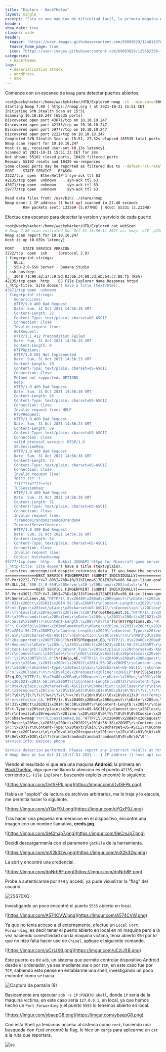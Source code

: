 ```yaml
---
title: "Explore - HackTheBox"
layout: single
excerpt: "Esta es una máquina de dificultad fácil, la primera máquina Android, para su intrusión encontré con Nmap que se estaba ejecutando ES File Explorer, viendo este busque exploits y encontré que era vulnerable a la lectura de archivos arbitrarios del dispositivo, enumerándolo un poco encontré una imagen con una credencial que me sirvió para acceder mediante SSH, para la escalada la máquina tenía el puerto adb abierto, simplemente me conecte a él."
header:
show_date: true
classes: wide
header:
  teaser: "https://user-images.githubusercontent.com/69093629/124811978-5c67e080-df63-11eb-9379-d161423b49a6.png"
  teaser_home_page: true
  icon: "https://user-images.githubusercontent.com/69093629/125662338-fd8b3b19-3a48-4fb0-b07c-86c047265082.png"
categories:
  - HackTheBox
tags:
  - deserialization attack
  - WordPress
  - SSH
---
```


Comence con un escaneo de `Nmap` para detectar puertos abiertos.

```bash
root@wackyh4cker:/home/wackyh4cker/HTB/Explore# nmap -sS --min-rate=5000 -p- -Pn --open -vvv -n 10.10.10.247 -oN targeted
Starting Nmap 7.80 ( https://nmap.org ) at 2021-10-31 15:51 CET
Initiating SYN Stealth Scan at 15:51
Scanning 10.10.10.247 [65535 ports]
Discovered open port 43671/tcp on 10.10.10.247
Discovered open port 42135/tcp on 10.10.10.247
Discovered open port 59777/tcp on 10.10.10.247
Discovered open port 2222/tcp on 10.10.10.247
Completed SYN Stealth Scan at 15:51, 27.32s elapsed (65535 total ports)
Nmap scan report for 10.10.10.247
Host is up, received user-set (0.13s latency).
Scanned at 2021-10-31 15:51:23 CET for 28s
Not shown: 55102 closed ports, 10429 filtered ports
Reason: 55102 resets and 10429 no-responses
Some closed ports may be reported as filtered due to --defeat-rst-ratelimit
PORT  	STATE SERVICE  	REASON
2222/tcp  open  EtherNetIP-1 syn-ack ttl 63
42135/tcp open  unknown  	syn-ack ttl 63
43671/tcp open  unknown  	syn-ack ttl 63
59777/tcp open  unknown  	syn-ack ttl 63

Read data files from: /usr/bin/../share/nmap
Nmap done: 1 IP address (1 host up) scanned in 27.40 seconds
       	Raw packets sent: 133569 (5.877MB) | Rcvd: 55331 (2.213MB)
```

Efectue otra escaneo para detectar la version y servicio de cada puerto.

```bash
root@wackyh4cker:/home/wackyh4cker/HTB/Explore# cat webScan
# Nmap 7.80 scan initiated Sun Oct 31 15:56:11 2021 as: nmap -sCV -p2222,42135,43671,59777 -oN webScan 10.10.10.247
Nmap scan report for 10.10.10.247
Host is up (0.039s latency).

PORT  	STATE SERVICE VERSION
2222/tcp  open  ssh 	(protocol 2.0)
| fingerprint-strings:
|   NULL:
|_	SSH-2.0-SSH Server - Banana Studio
| ssh-hostkey:
|_  2048 71:90:e3:a7:c9:5d:83:66:34:88:3d:eb:b4:c7:88:fb (RSA)
42135/tcp open  http	ES File Explorer Name Response httpd
|_http-title: Site doesn't have a title (text/html).
43671/tcp open  unknown
| fingerprint-strings:
|   GenericLines:
| 	HTTP/1.0 400 Bad Request
| 	Date: Sun, 31 Oct 2021 14:56:18 GMT
| 	Content-Length: 22
| 	Content-Type: text/plain; charset=US-ASCII
| 	Connection: Close
| 	Invalid request line:
|   GetRequest:
| 	HTTP/1.1 412 Precondition Failed
| 	Date: Sun, 31 Oct 2021 14:56:18 GMT
| 	Content-Length: 0
|   HTTPOptions:
| 	HTTP/1.0 501 Not Implemented
| 	Date: Sun, 31 Oct 2021 14:56:23 GMT
| 	Content-Length: 29
| 	Content-Type: text/plain; charset=US-ASCII
| 	Connection: Close
| 	Method not supported: OPTIONS
|   Help:
| 	HTTP/1.0 400 Bad Request
| 	Date: Sun, 31 Oct 2021 14:56:38 GMT
| 	Content-Length: 26
| 	Content-Type: text/plain; charset=US-ASCII
| 	Connection: Close
| 	Invalid request line: HELP
|   RTSPRequest:
| 	HTTP/1.0 400 Bad Request
| 	Date: Sun, 31 Oct 2021 14:56:23 GMT
| 	Content-Length: 39
| 	Content-Type: text/plain; charset=US-ASCII
| 	Connection: Close
| 	valid protocol version: RTSP/1.0
|   SSLSessionReq:
| 	HTTP/1.0 400 Bad Request
| 	Date: Sun, 31 Oct 2021 14:56:38 GMT
| 	Content-Length: 73
| 	Content-Type: text/plain; charset=US-ASCII
| 	Connection: Close
| 	Invalid request line:
| 	?G???,???`~?
| 	??{????w????<=?o?
|   TLSSessionReq:
| 	HTTP/1.0 400 Bad Request
| 	Date: Sun, 31 Oct 2021 14:56:38 GMT
| 	Content-Length: 71
| 	Content-Type: text/plain; charset=US-ASCII
| 	Connection: Close
| 	Invalid request line:
| 	??random1random2random3random4
|   TerminalServerCookie:
| 	HTTP/1.0 400 Bad Request
| 	Date: Sun, 31 Oct 2021 14:56:38 GMT
| 	Content-Length: 54
| 	Content-Type: text/plain; charset=US-ASCII
| 	Connection: Close
| 	Invalid request line:
|_	Cookie: mstshash=nmap
59777/tcp open  http	Bukkit JSONAPI httpd for Minecraft game server 3.6.0 or older
|_http-title: Site doesn't have a title (text/plain).
2 services unrecognized despite returning data. If you know the service/version, please submit the following fingerprints at https://nmap.org/cgi-bin/submit.cgi?new-service :
==============NEXT SERVICE FINGERPRINT (SUBMIT INDIVIDUALLY)==============
SF-Port2222-TCP:V=7.80%I=7%D=10/31%Time=617EAE92%P=x86_64-pc-linux-gnu%r(N
SF:ULL,24,"SSH-2\.0-SSH\x20Server\x20-\x20Banana\x20Studio\r\n");
==============NEXT SERVICE FINGERPRINT (SUBMIT INDIVIDUALLY)==============
SF-Port43671-TCP:V=7.80%I=7%D=10/31%Time=617EAE91%P=x86_64-pc-linux-gnu%r(
SF:GenericLines,AA,"HTTP/1\.0\x20400\x20Bad\x20Request\r\nDate:\x20Sun,\x2
SF:031\x20Oct\x202021\x2014:56:18\x20GMT\r\nContent-Length:\x2022\r\nConte
SF:nt-Type:\x20text/plain;\x20charset=US-ASCII\r\nConnection:\x20Close\r\n
SF:\r\nInvalid\x20request\x20line:\x20")%r(GetRequest,5C,"HTTP/1\.1\x20412
SF:\x20Precondition\x20Failed\r\nDate:\x20Sun,\x2031\x20Oct\x202021\x2014:
SF:56:18\x20GMT\r\nContent-Length:\x200\r\n\r\n")%r(HTTPOptions,B5,"HTTP/1
SF:\.0\x20501\x20Not\x20Implemented\r\nDate:\x20Sun,\x2031\x20Oct\x202021\
SF:x2014:56:23\x20GMT\r\nContent-Length:\x2029\r\nContent-Type:\x20text/pl
SF:ain;\x20charset=US-ASCII\r\nConnection:\x20Close\r\n\r\nMethod\x20not\x
SF:20supported:\x20OPTIONS")%r(RTSPRequest,BB,"HTTP/1\.0\x20400\x20Bad\x20
SF:Request\r\nDate:\x20Sun,\x2031\x20Oct\x202021\x2014:56:23\x20GMT\r\nCon
SF:tent-Length:\x2039\r\nContent-Type:\x20text/plain;\x20charset=US-ASCII\
SF:r\nConnection:\x20Close\r\n\r\nNot\x20a\x20valid\x20protocol\x20version
SF::\x20\x20RTSP/1\.0")%r(Help,AE,"HTTP/1\.0\x20400\x20Bad\x20Request\r\nD
SF:ate:\x20Sun,\x2031\x20Oct\x202021\x2014:56:38\x20GMT\r\nContent-Length:
SF:\x2026\r\nContent-Type:\x20text/plain;\x20charset=US-ASCII\r\nConnectio
SF:n:\x20Close\r\n\r\nInvalid\x20request\x20line:\x20HELP")%r(SSLSessionRe
SF:q,DD,"HTTP/1\.0\x20400\x20Bad\x20Request\r\nDate:\x20Sun,\x2031\x20Oct\
SF:x202021\x2014:56:38\x20GMT\r\nContent-Length:\x2073\r\nContent-Type:\x2
SF:0text/plain;\x20charset=US-ASCII\r\nConnection:\x20Close\r\n\r\nInvalid
SF:\x20request\x20line:\x20\x16\x03\0\0S\x01\0\0O\x03\0\?G\?\?\?,\?\?\?`~\
SF:?\0\?\?{\?\?\?\?w\?\?\?\?<=\?o\?\x10n\0\0\(\0\x16\0\x13\0")%r(TerminalS
SF:erverCookie,CA,"HTTP/1\.0\x20400\x20Bad\x20Request\r\nDate:\x20Sun,\x20
SF:31\x20Oct\x202021\x2014:56:38\x20GMT\r\nContent-Length:\x2054\r\nConten
SF:t-Type:\x20text/plain;\x20charset=US-ASCII\r\nConnection:\x20Close\r\n\
SF:r\nInvalid\x20request\x20line:\x20\x03\0\0\*%\?\0\0\0\0\0Cookie:\x20mst
SF:shash=nmap")%r(TLSSessionReq,DB,"HTTP/1\.0\x20400\x20Bad\x20Request\r\n
SF:Date:\x20Sun,\x2031\x20Oct\x202021\x2014:56:38\x20GMT\r\nContent-Length
SF::\x2071\r\nContent-Type:\x20text/plain;\x20charset=US-ASCII\r\nConnecti
SF:on:\x20Close\r\n\r\nInvalid\x20request\x20line:\x20\x16\x03\0\0i\x01\0\
SF:0e\x03\x03U\x1c\?\?random1random2random3random4\0\0\x0c\0/\0");
Service Info: Device: phone

Service detection performed. Please report any incorrect results at https://nmap.org/submit/ .
# Nmap done at Sun Oct 31 15:57:53 2021 -- 1 IP address (1 host up) scanned in 101.75 seconds
```

Viendo el resultado vi que era una maquina **Android**, la primera en [HackTheBox](https://hackthebox.com/), algo que me llamo la atencion es el puerto `42135`, esta corriendo `ES File Explorer`, buscando exploits encontré lo siguiente.

![https://imgur.com/DytSFPk.png](https://imgur.com/DytSFPk.png)

Habia un "exploit" de lectura de archivos arbitrarios, me lo traje y lo ejecute, me permitia hacer lo siguiente.

![https://imgur.com/uYQxF9J.png](https://imgur.com/uYQxF9J.png)

Tras hacer una pequeña enumeracion en el dispositivo, encontre una imagen con un nombre llamativo, **creds.jpg**.

![https://imgur.com/0eCmJp7.png](https://imgur.com/0eCmJp7.png)

Decidí descargarmenla con el parametro `getFile` de la herramienta.

![https://imgur.com/mX2k32w.png](https://imgur.com/mX2k32w.png)

La abrí y encontré una credencial.

![https://imgur.com/dpNrb8F.png](https://imgur.com/dpNrb8F.png)

Probe a autenticarme por `SSH` y accedí, ya pude visualizar la "flag" del usuario.

![2SS70XQ](https://user-images.githubusercontent.com/69093629/140990596-eaaa58b3-1d20-4033-ac1f-fb7ee7dd43dd.jpg)

Investigando un poco encontré el puerto `5555` abierto en local.

![https://imgur.com/A574CVW.png](https://imgur.com/A574CVW.png)

Ya que no tenia acceso a el externamente, efectue un `Local Port Forwarding`, es decir tener el puerto abierto en local en mi maquina pero a la vez haciendo conectividad con la maquina victima, tenia abierto `SSH` por lo que no hizo falta hacer uso de `Chisel`, aplique el siguiente comando.

![https://imgur.com/uCziJXB.png](https://imgur.com/uCziJXB.png)

Este puerto es de `adb`, un sistema que permite controlar dispositivo Android desde el ordenador, ya sea mediante `USB` o por `TCP`, en este caso fue por `TCP`, sabiendo esto pense en entablarme una shell, investigando un poco encontré como se hacia.

![Captura de pantalla (8)](https://user-images.githubusercontent.com/69093629/140992380-f79cce83-d00f-47c0-82b5-cf304def57df.png)

Basicamente era ejecutar `adb -s IP:PUERTO shell`, donde `IP` seria de la maquina victima, en este caso seria `127.0.0.1`, en local, ya que hemos hecho un `Port Forwarding` y el puerto `5555` lo tenemos abierto en local.

![https://imgur.com/ybaepG8.png](https://imgur.com/ybaepG8.png)

Con esta Shell ya teniamos acceso al sistema como `root`, haciendo una busqueda con `find` encontré la flag, le hice un `xargs` para aplicarme un `cat` a la ruta que reportara.

![ss](https://user-images.githubusercontent.com/69093629/140993432-deeea412-9ab7-4c71-bd5f-87a0bf34d7e8.jpg)

